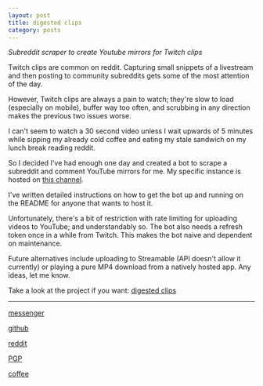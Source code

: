 ```yaml
---
layout: post
title: digested clips
category: posts
---
```


*Subreddit scraper to create Youtube mirrors for Twitch clips*

Twitch clips are common on reddit. Capturing small snippets of a livestream and then posting to community subreddits gets some of the most attention of the day.

However, Twitch clips are always a pain to watch; they're slow to load (especially on mobile), buffer way too often, and scrubbing in any direction makes the previous two issues worse.

I can't seem to watch a 30 second video unless I wait upwards of 5 minutes while sipping my already cold coffee and eating my stale sandwich on my lunch break reading reddit.

So I decided I've had enough one day and created a bot to scrape a subreddit and comment YouTube mirrors for me. My specific instance is hosted on [this channel][channel].

I've written detailed instructions on how to get the bot up and running on the README for anyone that wants to host it.

Unfortunately, there's a bit of restriction with rate limiting for uploading videos to YouTube; and understandably so. The bot also needs a refresh token once in a while from Twitch. This makes the bot naive and dependent on maintenance.

Future alternatives include uploading to Streamable (API doesn't allow it currently) or playing a pure MP4 download from a natively hosted app. Any ideas, let me know.

Take a look at the project if you want:
[digested clips][digested clips]

---

[messenger][facebook]

[github][dqd]

[reddit][reddit]

[PGP][PGP]

[coffee][coffee]

[facebook]: https://www.m.me/dqdang1
[dqd]: https://github.com/dqdang
[reddit]: https://www.reddit.com/user/outsidefarmland
[PGP]: https://raw.githubusercontent.com/dqdang/dqdang.github.io/master/derek-dang.asc
[channel]: https://www.youtube.com/channel/UCfZ5RkmbZACUciI1IDncxJQ
[coffee]: https://www.buymeacoffee.com/dqdang
[digested clips]: https://github.com/dqdang/digested-clips
